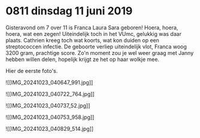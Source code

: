 # 0811 dinsdag 11 juni 2019
Gisteravond om 7 over 11 is Franca Laura Sara geboren! Hoera, hoera, hoera, wat een zegen! Uiteindelijk toch in het VUmc, gelukkig was daar plaats. Cathrien kreeg toch wat koorts, wat kon duiden op een streptococcen infectie. De geboorte verliep uiteindelijk vlot, Franca woog 3200 gram, prachtige score. Zo'n moment zou je wel weer graag met Janny hebben willen delen, hopelijk krijgt ze het op haar wolkje mee.

Hier de eerste foto's. 

![[IMG_20241023_040647_991.jpg]]

![[IMG_20241023_040722_764.jpg]]

![[IMG_20241023_040737_52.jpg]]

![[IMG_20241023_040753_958.jpg]]

![[IMG_20241023_040829_514.jpg]]
